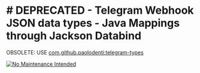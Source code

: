 # # DEPRECATED - Telegram Webhook JSON data types - Java Mappings through Jackson Databind

OBSOLETE: USE [com.github.paolodenti:telegram-types](https://github.com/paolodenti/telegram-types)

[![No Maintenance Intended](http://unmaintained.tech/badge.svg)](http://unmaintained.tech/)
